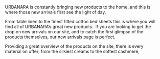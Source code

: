 URBANARA is constantly bringing new products to the home, and this is where those new arrivals first see the light of day.

From table linen to the finest fitted cotton bed sheets this is where you will find all of URBANARA’s great new products.  If you are looking to get the drop on new arrivals on our site, and to catch the first glimpse of the products themselves, our new arrivals page is perfect.

Providing a great overview of the products on the site, there is every material on offer; from the silkiest creams to the softest cashmere,  
